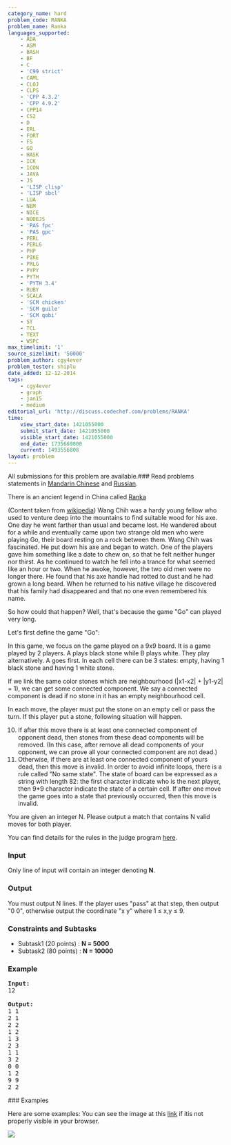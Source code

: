 ```yaml
---
category_name: hard
problem_code: RANKA
problem_name: Ranka
languages_supported:
    - ADA
    - ASM
    - BASH
    - BF
    - C
    - 'C99 strict'
    - CAML
    - CLOJ
    - CLPS
    - 'CPP 4.3.2'
    - 'CPP 4.9.2'
    - CPP14
    - CS2
    - D
    - ERL
    - FORT
    - FS
    - GO
    - HASK
    - ICK
    - ICON
    - JAVA
    - JS
    - 'LISP clisp'
    - 'LISP sbcl'
    - LUA
    - NEM
    - NICE
    - NODEJS
    - 'PAS fpc'
    - 'PAS gpc'
    - PERL
    - PERL6
    - PHP
    - PIKE
    - PRLG
    - PYPY
    - PYTH
    - 'PYTH 3.4'
    - RUBY
    - SCALA
    - 'SCM chicken'
    - 'SCM guile'
    - 'SCM qobi'
    - ST
    - TCL
    - TEXT
    - WSPC
max_timelimit: '1'
source_sizelimit: '50000'
problem_author: cgy4ever
problem_tester: shiplu
date_added: 12-12-2014
tags:
    - cgy4ever
    - graph
    - jan15
    - medium
editorial_url: 'http://discuss.codechef.com/problems/RANKA'
time:
    view_start_date: 1421055000
    submit_start_date: 1421055000
    visible_start_date: 1421055000
    end_date: 1735669800
    current: 1493556808
layout: problem
---
```

All submissions for this problem are available.###  Read problems statements in [Mandarin Chinese](http://www.codechef.com/download/translated/JAN15/mandarin/RANKA.pdf) and [Russian](http://www.codechef.com/download/translated/JAN15/russian/RANKA.pdf).

There is an ancient legend in China called [Ranka](http://en.wikipedia.org/wiki/Ranka_(legend))

(Content taken from [wikipedia](http://en.wikipedia.org/wiki/Ranka_(legend))) 
Wang Chih was a hardy young fellow who used to venture deep into the mountains to find suitable wood for his axe.
One day he went farther than usual and became lost. He wandered about for a while and eventually came upon two strange old men
who were playing Go, their board resting on a rock between them. Wang Chih was fascinated. He put down his axe and began to watch.
One of the players gave him something like a date to chew on, so that he felt neither hunger nor thirst. As he continued to watch he
fell into a trance for what seemed like an hour or two. When he awoke, however, the two old men were no longer there.
He found that his axe handle had rotted to dust and he had grown a long beard. When he returned to his native village he discovered
that his family had disappeared and that no one even remembered his name.

So how could that happen? Well, that's because the game "Go" can played very long.

Let's first define the game "Go":

In this game, we focus on the game played on a 9x9 board. It is a game played by 2 players.
A plays black stone while B plays white. They play alternatively. A goes first.
In each cell there can be 3 states: empty, having 1 black stone and having 1 white stone.

If we link the same color stones which are neighbourhood (|x1-x2| + |y1-y2| = 1), we can get some connected component.
We say a connected component is dead if no stone in it has an empty neighbourhood cell.

In each move, the player must put the stone on an empty cell or pass the turn. If this player put a stone, following situation will
happen.


10. If after this move there is at least one connected component of opponent dead, then stones from these dead components
  will be removed. (In this case, after remove all dead components of your opponent, we can prove all your connected component are not dead.)
11. Otherwise, if there are at least one connected component of yours dead, then this move is invalid.
In order to avoid infinite loops, there is a rule called "No same state". The state of board can be expressed as a string with length 82:
the first character indicate who is the next player, then 9\*9 character indicate the state of a certain cell. If after one move the game
goes into a state that previously occurred, then this move is invalid.

You are given an integer N. Please output a match that contains N valid moves for both player.

You can find details for the rules in the judge program
[here](https://codechef_shared.s3.amazonaws.com/download/RANKA_JUDGE.cpp).

### Input

Only line of input will contain an integer denoting **N**.

### Output

You must output N lines.
If the player uses "pass" at that step, then output "0 0", otherwise output the coordinate "x y" where 1 ≤ x,y ≤ 9.

### Constraints and Subtasks

- Subtask1 (20 points) : **N = 5000**
- Subtask2 (80 points) : **N = 10000**

### Example

<pre><b>Input:</b>
12

<b>Output:</b>
1 1
2 1
2 2
1 2
1 3
2 3
1 1
3 2
0 0
1 2
9 9
2 2
</pre>### Examples

Here are some examples: 
You can see the image at this [link](/download/extimages/dff1e253b0a327c9f60f79ec80e10fb1.png) if itis not properly visible in your browser.

![](/download/extimages/dff1e253b0a327c9f60f79ec80e10fb1.png)
